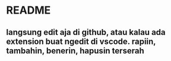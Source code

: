 # README
## langsung edit aja di github, atau kalau ada extension buat ngedit di vscode. rapiin, tambahin, benerin, hapusin terserah
